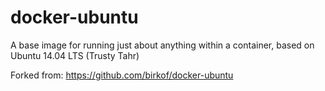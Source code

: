 docker-ubuntu
===========

A base image for running just about anything within a container, based on Ubuntu 14.04 LTS (Trusty Tahr)

Forked from: https://github.com/birkof/docker-ubuntu
